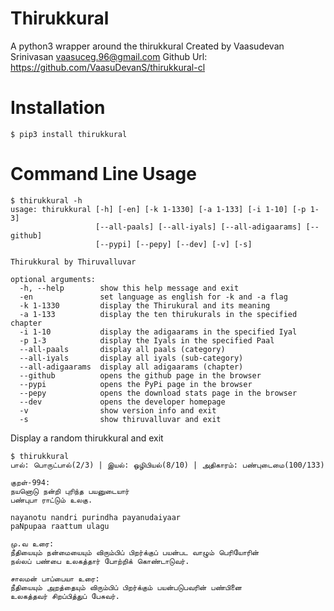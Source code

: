 Thirukkural
============
A python3 wrapper around the thirukkural
Created by Vaasudevan Srinivasan <vaasuceg.96@gmail.com>
Github Url: https://github.com/VaasuDevanS/thirukkural-cl

Installation
============
```console
$ pip3 install thirukkural
```

Command Line Usage
==================
```console
$ thirukkural -h
usage: thirukkural [-h] [-en] [-k 1-1330] [-a 1-133] [-i 1-10] [-p 1-3]
                   [--all-paals] [--all-iyals] [--all-adigaarams] [--github]
                   [--pypi] [--pepy] [--dev] [-v] [-s]

Thirukkural by Thiruvalluvar

optional arguments:
  -h, --help        show this help message and exit
  -en               set language as english for -k and -a flag
  -k 1-1330         display the Thirukural and its meaning
  -a 1-133          display the ten thirukurals in the specified chapter
  -i 1-10           display the adigaarams in the specified Iyal
  -p 1-3            display the Iyals in the specified Paal
  --all-paals       display all paals (category)
  --all-iyals       display all iyals (sub-category)
  --all-adigaarams  display all adigaarams (chapter)
  --github          opens the github page in the browser
  --pypi            opens the PyPi page in the browser
  --pepy            opens the download stats page in the browser
  --dev             opens the developer homepage
  -v                show version info and exit
  -s                show thiruvalluvar and exit
```
Display a random thirukkural and exit
```console
$ thirukkural
பால்: பொருட்பால்(2/3) | இயல்: ஒழிபியல்(8/10) | அதிகாரம்: பண்புடைமை(100/133)

குறள்-994:
நயனொடு நன்றி புரிந்த பயனுடையார்
பண்புபா ராட்டும் உலகு.

nayanotu nandri purindha payanudaiyaar
paNpupaa raattum ulagu

மு.வ உரை:
நீதியையும் நன்மையையும் விரும்பிப் பிறர்க்குப் பயன்பட வாழும் பெரியோரின்
நல்லப் பண்பை உலகத்தார் போற்றிக் கொண்டாடுவர்.

சாலமன் பாப்பையா உரை:
நீதியையும் அறத்தையும் விரும்பிப் பிறர்க்கும் பயன்படுபவரின் பண்பினை
உலகத்தவர் சிறப்பித்துப் பேசுவர்.

```
